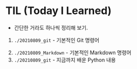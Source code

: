 # TIL (Today I Learned)

- 간단한 거라도 하나씩 정리해 보기.

1) ```./20210809_git``` - 기본적인 Git 명령어

2. ```./20210809_Markdown``` - 기본적인 Markdown 명령어
3. ```./20210809_git``` - 지금까지 배운 Python 내용